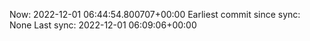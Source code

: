 Now: 2022-12-01 06:44:54.800707+00:00 Earliest commit since sync: None Last sync: 2022-12-01 06:09:06+00:00
